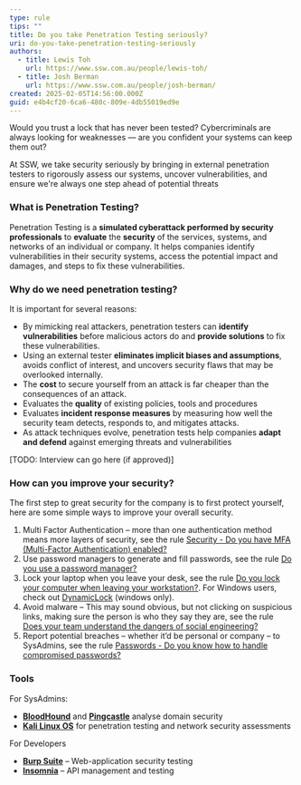 ```yaml
---
type: rule
tips: ""
title: Do you take Penetration Testing seriously?
uri: do-you-take-penetration-testing-seriously
authors:
  - title: Lewis Toh
    url: https://www.ssw.com.au/people/lewis-toh/
  - title: Josh Berman
    url: https://www.ssw.com.au/people/josh-berman/
created: 2025-02-05T14:56:00.000Z
guid: e4b4cf20-6ca6-480c-809e-4db55019ed9e
---
```

Would you trust a lock that has never been tested? Cybercriminals are always looking for weaknesses — are you confident your systems can keep them out?

At SSW, we take security seriously by bringing in external penetration testers to rigorously assess our systems, uncover vulnerabilities, and ensure we're always one step ahead of potential threats

### What is Penetration Testing?

Penetration Testing is a **simulated cyberattack performed by security professionals** to **evaluate** the **security** of the services, systems, and networks of an individual or company. It helps companies identify vulnerabilities in their security systems, access the potential impact and damages, and steps to fix these vulnerabilities.

### Why do we need penetration testing?

It is important for several reasons:

- By mimicking real attackers, penetration testers can **identify vulnerabilities** before malicious actors do and **provide solutions** to fix these vulnerabilities.
- Using an external tester **eliminates implicit biases and assumptions**, avoids conflict of interest, and uncovers security flaws that may be overlooked internally.
- The **cost** to secure yourself from an attack is far cheaper than the consequences of an attack.
- Evaluates the **quality** of existing policies, tools and procedures
- Evaluates **incident response measures** by measuring how well the security team detects, responds to, and mitigates attacks.
- As attack techniques evolve, penetration tests help companies **adapt and defend** against emerging threats and vulnerabilities

\[TODO: Interview can go here (if approved)\]

### How can you improve your security?

The first step to great security for the company is to first protect yourself, here are some simple ways to improve your overall security.

1. Multi Factor Authentication – more than one authentication method means more layers of security, see the rule [Security - Do you have MFA (Multi-Factor Authentication) enabled?](https://www.ssw.com.au/rules/multi-factor-authentication-enabled/)
2. Use password managers to generate and fill passwords, see the rule [Do you use a password manager?](https://www.ssw.com.au/rules/password-manager/)
3. Lock your laptop when you leave your desk, see the rule [Do you lock your computer when leaving your workstation?](https://www.ssw.com.au/rules/lock-your-computer-when-you-leave/). For Windows users, check out [DynamicLock](https://learn.microsoft.com/en-us/windows/security/identity-protection/hello-for-business/hello-feature-dynamic-lock) (windows only).
4. Avoid malware – This may sound obvious, but not clicking on suspicious links, making sure the person is who they say they are, see the rule [Does your team understand the dangers of social engineering?](https://www.ssw.com.au/rules/understand-the-dangers-of-social-engineering/)
5. Report potential breaches – whether it’d be personal or company – to SysAdmins, see the rule [Passwords - Do you know how to handle compromised passwords?](https://www.ssw.com.au/rules/security-compromised-password/)

### Tools

For SysAdmins:

- [**BloodHound**](https://bloodhound.readthedocs.io/en/latest/index.html) and [**Pingcastle**](https://www.pingcastle.com/) analyse domain security
- [**Kali Linux OS**](https://www.kali.org/) for penetration testing and network security assessments

For Developers

- [**Burp Suite**](https://portswigger.net/burp) – Web-application security testing
- [**Insomnia**](https://insomnia.rest/) – API management and testing
